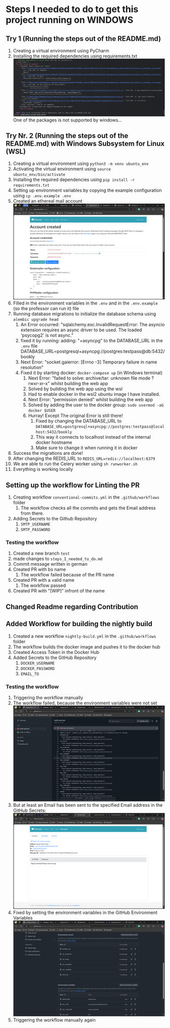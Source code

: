 # Steps I needed to do to get this project running on WINDOWS

## Try 1 (Running the steps out of the README.md)

1. Creating a virtual environment using PyCharm
2. Installing the required dependencies using requirements.txt
   ![img.png](images/img.png)
   One of the packages is not supported by windows...

## Try Nr. 2 (Running the steps out of the README.md) with Windows Subsystem for Linux (WSL)

1. Creating a virtual environment using `python3 -m venv ubuntu_env`
2. Activating the virtual environment using `source ubuntu_env/bin/activate`
3. Installing the required dependencies using `pip install -r requirements.txt`
4. Setting up environment variables by copying the example configuration using `cp .env.example .env`
5. Created an ethereal mail account ![img.png](images/img1.png)
6. Filled in the environment variables in the `.env` and in the `.env.example` (so the professor can run it) file
7. Running database migrations to initialize the database schema using `alembic upgrade head`
    1. An Error occurred: "sqlalchemy.exc.InvalidRequestError: The asyncio extension requires an async driver to be
       used. The loaded 'psycopg2' is not async."
    2. fixed it by running: adding: "+asyncpg" to the DATABASE_URL in the `.env` file
       DATABASE_URL=postgresql+asyncpg://postgres:testpass@db:5432/bookly
    3. Next Error: "socket.gaierror: [Errno -3] Temporary failure in name resolution"
    4. Fixed it by starting docker: `docker-compose up` (in Windows terminal)
        1. Next Error: "failed to solve: archive/tar: unknown file mode ?rwxr-xr-x" whilst building the web app
        2. Solved by building the web app using the wsl
        3. Had to enable docker in the wsl2 ubuntu image I have installed.
        4. Next Error: "permission denied" whilst building the web app
        5. Solved by adding the user to the docker group: `sudo usermod -aG docker $USER`
        6. Hurray! Except The original Error is still there!
            1. Fixed by changing the DATABASE_URL to
               `DATABASE_URL=postgresql+asyncpg://postgres:testpass@localhost:5432/bookly`
            2. This way it connects to localhost instead of the internal docker hostname
            3. Make sure to change it when running it in docker
8. Success the migrations are done!
9. After changing the REDIS_URL to `REDIS_URL=redis://localhost:6379`
10. We are able to run the Celery worker using `sh runworker.sh`
11. Everything is working locally

## Setting up the workflow for Linting the PR

1. Creating workflow `conventional-commits.yml` in the `.github/workflows` folder
    1. The workflow checks all the commits and gets the Email address from there.
2. Adding Secrets to the Github Repository
    1. `SMTP_USERNAME`
    2. `SMTP_PASSWORD`

### Testing the workflow

1. Created a new branch `test`
2. made changes to `steps_I_needed_to_do.md`
3. Commit message written in german
4. Created PR with bs name
    1. The workflow failed because of the PR name
5. Created PR with a valid name
    1. The workflow passed
6. Created PR with "[WIP]" infront of the name

## Changed Readme regarding Contribution

## Added Workflow for building the nightly build

1. Created a new workflow `nightly-build.yml` in the `.github/workflows` folder
2. The workflow builds the docker image and pushes it to the docker hub
3. Created Access Token in the Docker Hub
4. Added Secrets to the GitHub Repository
    1. `DOCKER_USERNAME`
    2. `DOCKER_PASSWORD`
    3. `EMAIL_TO`

### Testing the workflow
1. Triggering the workflow manually
2. The workflow failed, because the environment variables were not set
![img.png](images/img2.png)
3. But at least an Email has been sent to the specified Email address in the GitHub Secrets: ![img.png](images/img3.png)
4. Fixed by setting the environment variables in the GitHub Environment Variables ![img.png](images/img4.png)
5. Triggering the workflow manually again